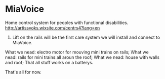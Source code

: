 # MiaVoice
Home control system for peoples with functional disabilities.
http://artissvoks.wixsite.com/centrs4?lang=en

1. Lift on the rails will be the first care system we will install and connect to MiaVoice.

  What we nead: electro motor for mouving mini trains on rails;
  What we nead: rails for mini trains all aroun the roof;
  What we nead: house with walls and roof;
  That all stuff works on a batterys.
  
  That's all for now.
